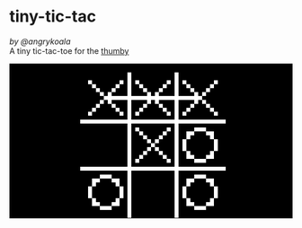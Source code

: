 # tiny-tic-tac
_by @angrykoala_   
A tiny tic-tac-toe for the [thumby](https://thumby.us/)

![Title Image](./tictac_title_image.png)
